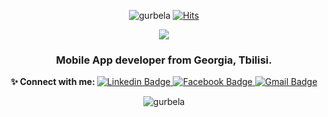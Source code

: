 <p align="center">
  <img alt="gurbela" src="https://komarev.com/ghpvc/?username=gurbela&label=Profile%20views&color=0e75b6&style=plastic" />
  <a href="https://hits.seeyoufarm.com">
    <img alt="Hits" src="https://hits.seeyoufarm.com/api/count/incr/badge.svg?username=gurbela&label=Profile+views&color=0e75b6&style=plastic&url=https%3A%2F%2Fkomarev.com%2Fghpvc%2F&count_bg=%2379C83D&title_bg=%23555555&icon=&icon_color=%23E7E7E7&title=hits&edge_flat=false)](https://hits.seeyoufarm.com" />
  </a>
</p>

<p align="center">
  <img src="https://capsule-render.vercel.app/api?type=waving&color=auto&height=300&section=header&text=Hi%F0%9F%91%8B,%20I%27m%20Levan&fontSize=70" />
  <h3 align="center">Mobile App developer from Georgia, Tbilisi.</h3>
</p>

<p align="center">
  <b>✨ Connect with me: </b>
  <a href="https://www.linkedin.com/in/levan-gurbeleishvili-04947463/">
    <img alt="Linkedin Badge" src="https://img.shields.io/badge/-LinkedIn-blue?style=flat-square&logo=Linkedin&logoColor=white&link=https://www.linkedin.com/in/levan-gurbeleishvili-04947463" />
  </a>
 
  <a href="https://www.facebook.com/gurbela/">
    <img alt="Facebook Badge" src="https://img.shields.io/badge/facebook-1877f2?style=flat-square&logo=facebook&logoColor=white&link=https://www.facebook.com/gurbela/" />
  </a>
   
  <a href="mailto:gurbela@gmail.com">
    <img alt="Gmail Badge" src="https://img.shields.io/badge/Gmail-d14836?style=flat-square&logo=Gmail&logoColor=white&link=mailto:gurbela@gmail.com" />
  </a>
</p>

<p align="center">
  <img align="center" src="https://github-readme-stats.vercel.app/api?username=gurbela&show_icons=true&locale=en" alt="gurbela" />
</p>
